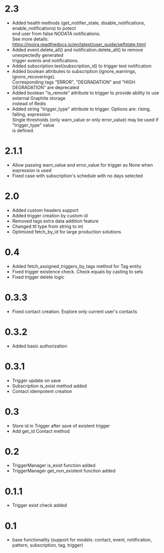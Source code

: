 # 2.3

- Added health methods (get_notifier_state, disable_notifications, enable_notifications) to potect<br/>
  end user from false NODATA notifications. <br/>
  See more details: https://moira.readthedocs.io/en/latest/user_guide/selfstate.html
- Added event.delete_all() and notification.delete_all() to remove unexpectedly generated<br/>
  trigger events and notifications.
- Added subscription.test(subscription_id) to trigger test notification
- Added boolean attributes to subscription (ignore_warnings, ignore_recoverings).<br/>
  Corresponding tags "ERROR", "DEGRADATION" and "HIGH DEGRADATION" are deprecated
- Added boolean "is_remote" attribute to trigger to provide ability to use external Graphite storage<br/>
  instead of Redis
- Added string "trigger_type" attribute to trigger. Options are: rising, falling, expression<br/>
  Single thresholds (only warn_value or only error_value) may be used if "trigger_type" value<br/>
  is defined.

# 2.1.1
- Allow passing warn_value and error_value for trigger as None when expression is used
- Fixed case with subscription's schedule with no days selected

# 2.0
- Added custom headers support
- Added trigger creation by custom id
- Removed tags extra data addition feature
- Changed ttl type from string to int
- Optimized fetch_by_id for large production solutions

# 0.4
- Added fetch_assigned_triggers_by_tags method for Tag entity
- Fixed trigger existence check. Check equals by casting to sets
- Fixed trigger delete logic

# 0.3.3
- Fixed contact creation. Explore only current user's contacts

# 0.3.2
- Added basic authorization

# 0.3.1
- Trigger update on save
- Subscription is_exist method added
- Contact idempotent creation

# 0.3
- Store id in Trigger after save of existent trigger
- Add get_id Contact method

# 0.2
- TriggerManager is_exist function added
- TriggerManager get_non_existent function added

# 0.1.1
- Trigger exist check added

# 0.1
- base functionality (support for models: contact, event, notification, pattern, subscription, tag, trigger)

